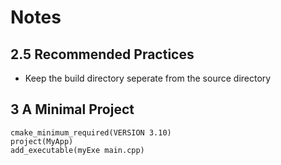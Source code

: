 # Notes 

## 2.5 Recommended Practices
* Keep the build directory seperate from the source directory

## 3 A Minimal Project
```
cmake_minimum_required(VERSION 3.10)
project(MyApp)
add_executable(myExe main.cpp)
```
